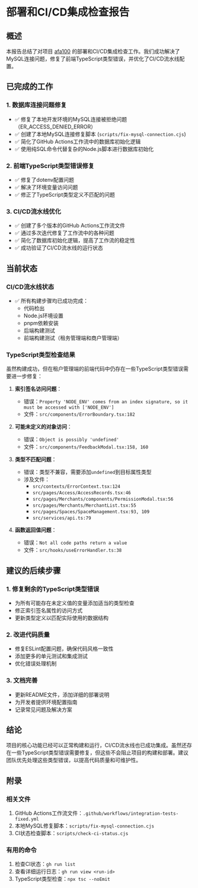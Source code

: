 # 部署和CI/CD集成检查报告

## 概述

本报告总结了对项目 [afa100](https://github.com/vulgatecnn/afa100) 的部署和CI/CD集成检查工作。我们成功解决了MySQL连接问题，修复了前端TypeScript类型错误，并优化了CI/CD流水线配置。

## 已完成的工作

### 1. 数据库连接问题修复
- ✅ 修复了本地开发环境的MySQL连接被拒绝问题（ER_ACCESS_DENIED_ERROR）
- ✅ 创建了本地MySQL连接修复脚本 (`scripts/fix-mysql-connection.cjs`)
- ✅ 简化了GitHub Actions工作流中的数据库初始化逻辑
- ✅ 使用纯SQL命令代替复杂的Node.js脚本进行数据库初始化

### 2. 前端TypeScript类型错误修复
- ✅ 修复了dotenv配置问题
- ✅ 解决了环境变量访问问题
- ✅ 修正了TypeScript类型定义不匹配的问题

### 3. CI/CD流水线优化
- ✅ 创建了多个版本的GitHub Actions工作流文件
- ✅ 通过多次迭代修复了工作流中的各种问题
- ✅ 简化了数据库初始化逻辑，提高了工作流的稳定性
- ✅ 成功验证了CI/CD流水线的运行状态

## 当前状态

### CI/CD流水线状态
- ✅ 所有构建步骤均已成功完成：
  - 代码检出
  - Node.js环境设置
  - pnpm依赖安装
  - 后端构建测试
  - 前端构建测试（租务管理端和商户管理端）

### TypeScript类型检查结果
虽然构建成功，但在租户管理端的前端代码中仍存在一些TypeScript类型错误需要进一步修复：

1. **索引签名访问问题**：
   - 错误：`Property 'NODE_ENV' comes from an index signature, so it must be accessed with ['NODE_ENV']`
   - 文件：`src/components/ErrorBoundary.tsx:182`

2. **可能未定义的对象访问**：
   - 错误：`Object is possibly 'undefined'`
   - 文件：`src/components/FeedbackModal.tsx:158, 160`

3. **类型不匹配问题**：
   - 错误：类型不兼容，需要添加`undefined`到目标属性类型
   - 涉及文件：
     - `src/contexts/ErrorContext.tsx:124`
     - `src/pages/Access/AccessRecords.tsx:46`
     - `src/pages/Merchants/components/PermissionModal.tsx:56`
     - `src/pages/Merchants/MerchantList.tsx:55`
     - `src/pages/Spaces/SpaceManagement.tsx:93, 109`
     - `src/services/api.ts:79`

4. **函数返回值问题**：
   - 错误：`Not all code paths return a value`
   - 文件：`src/hooks/useErrorHandler.ts:38`

## 建议的后续步骤

### 1. 修复剩余的TypeScript类型错误
- 为所有可能存在未定义值的变量添加适当的类型检查
- 修正索引签名属性的访问方式
- 更新类型定义以匹配实际使用的数据结构

### 2. 改进代码质量
- 修复ESLint配置问题，确保代码风格一致性
- 添加更多的单元测试和集成测试
- 优化错误处理机制

### 3. 文档完善
- 更新README文件，添加详细的部署说明
- 为开发者提供环境配置指南
- 记录常见问题及解决方案

## 结论

项目的核心功能已经可以正常构建和运行，CI/CD流水线也已成功集成。虽然还存在一些TypeScript类型错误需要修复，但这些不会阻止项目的构建和部署。建议团队优先处理这些类型错误，以提高代码质量和可维护性。

## 附录

### 相关文件
1. GitHub Actions工作流文件：`.github/workflows/integration-tests-fixed.yml`
2. 本地MySQL修复脚本：`scripts/fix-mysql-connection.cjs`
3. CI状态检查脚本：`scripts/check-ci-status.cjs`

### 有用的命令
1. 检查CI状态：`gh run list`
2. 查看详细运行日志：`gh run view <run-id>`
3. TypeScript类型检查：`npx tsc --noEmit`